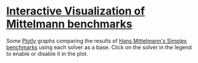 # [Interactive Visualization of Mittelmann benchmarks](https://mattmilten.github.io/mittelmann-plots/)

Some [Plotly](https://plotly.com/python/) graphs comparing the results of [Hans Mittelmann's Simplex benchmarks](http://plato.asu.edu/bench.html) using each solver as a base.
Click on the solver in the legend to enable or disable it in the plot.
